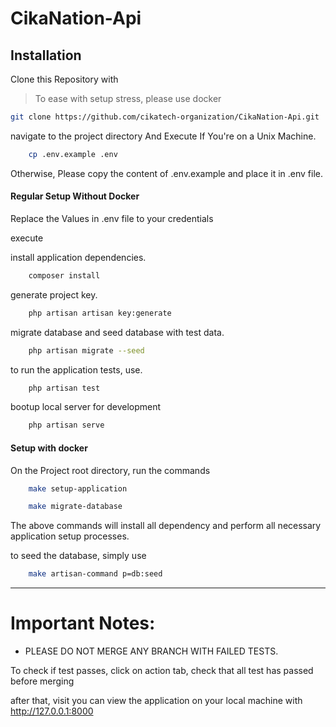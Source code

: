 # CikaNation-Api

## Installation
<p>Clone this Repository with</p>

> To ease with setup stress, please use docker

```bash
git clone https://github.com/cikatech-organization/CikaNation-Api.git 
```
navigate to the project directory And Execute If You're on a
Unix Machine.

```bash
    cp .env.example .env
```

Otherwise, Please copy the content of .env.example and place it in .env
file.

#### Regular Setup Without Docker

Replace the Values in .env file to your credentials

execute

install application dependencies.
```bash
    composer install
```
generate project key.
```bash
    php artisan artisan key:generate
```
migrate database and seed database with test data.
```bash
    php artisan migrate --seed
```
to run the application tests, use.
```bash
    php artisan test
```
bootup local server for development
```bash
    php artisan serve
```

#### Setup with docker
<p>On the Project root directory, run the commands</p>

```bash
    make setup-application
```
```bash
    make migrate-database
```
The above commands will install all dependency and perform all necessary
application setup processes.

to seed the database, simply use
```bash
    make artisan-command p=db:seed
```
<hr>

# Important Notes:
* PLEASE DO NOT MERGE ANY BRANCH WITH FAILED TESTS.

To check if test passes,
click on action tab, check that all test has passed before merging


after that, visit you can view the application on your local machine
with http://127.0.0.1:8000
